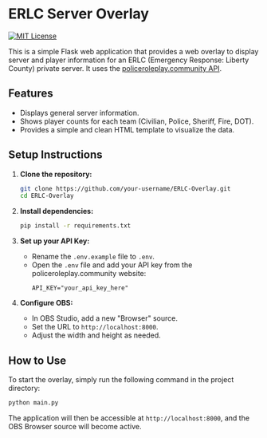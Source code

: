 # ERLC Server Overlay

[![MIT License](https://img.shields.io/badge/License-MIT-green.svg)](https://choosealicense.com/licenses/mit/)

This is a simple Flask web application that provides a web overlay to display server and player information for an ERLC (Emergency Response: Liberty County) private server. It uses the [policeroleplay.community API](https://apidocs.policeroleplay.community/).

## Features

-   Displays general server information.
-   Shows player counts for each team (Civilian, Police, Sheriff, Fire, DOT).
-   Provides a simple and clean HTML template to visualize the data.

## Setup Instructions

1.  **Clone the repository:**
    ```bash
    git clone https://github.com/your-username/ERLC-Overlay.git
    cd ERLC-Overlay
    ```

2.  **Install dependencies:**
    ```bash
    pip install -r requirements.txt
    ```

3.  **Set up your API Key:**
    -   Rename the `.env.example` file to `.env`.
    -   Open the `.env` file and add your API key from the policeroleplay.community website:
        ```
        API_KEY="your_api_key_here"
        ```

4.  **Configure OBS:**
    -   In OBS Studio, add a new "Browser" source.
    -   Set the URL to `http://localhost:8000`.
    -   Adjust the width and height as needed.

## How to Use

To start the overlay, simply run the following command in the project directory:

```bash
python main.py
```

The application will then be accessible at `http://localhost:8000`, and the OBS Browser source will become active.